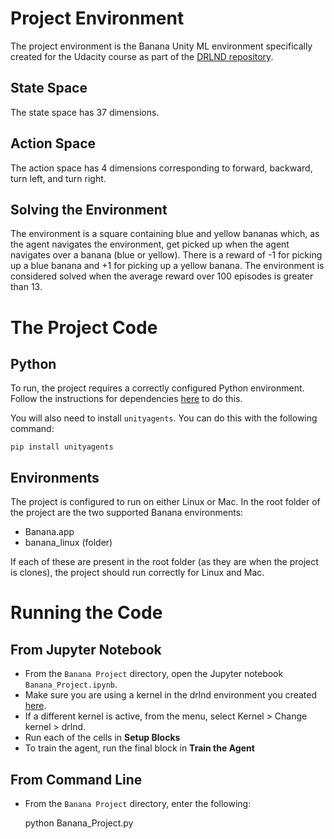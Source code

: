 # Project Environment

The project environment is the Banana Unity ML environment specifically created for the Udacity course as part of the [DRLND repository](https://github.com/udacity/deep-reinforcement-learning#dependencies). 

## State Space

The state space has 37 dimensions.

## Action Space

The action space has 4 dimensions corresponding to forward, backward, turn left, and turn right.


## Solving the Environment

The environment is a square containing blue and yellow bananas which, as the agent navigates the environment, get picked up when the agent navigates over a banana (blue or yellow). There is a reward of -1 for picking up a blue banana and +1 for picking up a yellow banana. The environment is considered solved when the average reward over 100 episodes is greater than 13.

# The Project Code

## Python

To run, the project requires a correctly configured Python environment. Follow the instructions for dependencies [here](https://github.com/udacity/deep-reinforcement-learning#dependencies) to do this.

You will also need to install `unityagents`. You can do this with the following command:

    pip install unityagents

## Environments

The project is configured to run on either Linux or Mac. In the root folder of the project are the two supported Banana environments:

* Banana.app
* banana_linux (folder)

If each of these are present in the root folder (as they are when the project is clones), the project should run correctly for Linux and Mac.

# Running the Code

## From Jupyter Notebook

* From the `Banana Project` directory, open the Jupyter notebook `Banana_Project.ipynb`.
* Make sure you are using a kernel in the drlnd environment you created [here](https://github.com/udacity/deep-reinforcement-learning#dependencies).
* If a different kernel is active, from the menu, select Kernel > Change kernel > drlnd.
* Run each of the cells in **Setup Blocks**
* To train the agent, run the final block in **Train the Agent**

## From Command Line

* From the `Banana Project` directory, enter the following:

    python Banana_Project.py
